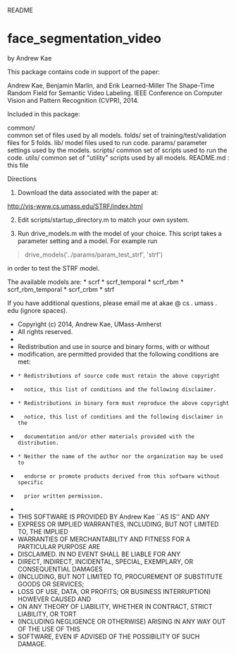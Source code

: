 README

face_segmentation_video
=======================

by Andrew Kae

This package contains code in support of the paper:

Andrew Kae, Benjamin Marlin, and Erik Learned-Miller
The Shape-Time Random Field for Semantic Video Labeling.
IEEE Conference on Computer Vision and Pattern Recognition (CVPR), 2014.

Included in this package:

common/  
	common set of files used by all models.
folds/
	set of training/test/validation files for 5 folds.
lib/
	model files used to run code.
params/
	parameter settings used by the models.
scripts/
	common set of scripts used to run the code.
utils/
	common set of "utility" scripts used by all models.
README.md : this file

Directions

1) Download the data associated with the paper at:

http://vis-www.cs.umass.edu/STRF/index.html

2) Edit scripts/startup_directory.m to match your own system.

3) Run drive_models.m with the model of your choice.  This script takes a parameter setting and a model.
For example run

> drive_models('../params/param_test_strf', 'strf') 

in order to test the STRF model.

The available models are:
	* scrf
	* scrf_temporal
	* scrf_rbm
	* scrf_rbm_temporal
	* scrf_crbm
	* strf

If you have additional questions, please email me at akae @ cs . umass . edu (ignore spaces).



* Copyright (c) 2014, Andrew Kae, UMass-Amherst
* All rights reserved.
*
* Redistribution and use in source and binary forms, with or without
* modification, are permitted provided that the following conditions are met:
*     * Redistributions of source code must retain the above copyright
*       notice, this list of conditions and the following disclaimer.
*     * Redistributions in binary form must reproduce the above copyright
*       notice, this list of conditions and the following disclaimer in the
*       documentation and/or other materials provided with the distribution.
*     * Neither the name of the author nor the organization may be used to 
*       endorse or promote products derived from this software without specific 
*       prior written permission.
*
* THIS SOFTWARE IS PROVIDED BY Andrew Kae ``AS IS'' AND ANY
* EXPRESS OR IMPLIED WARRANTIES, INCLUDING, BUT NOT LIMITED TO, THE IMPLIED
* WARRANTIES OF MERCHANTABILITY AND FITNESS FOR A PARTICULAR PURPOSE ARE
* DISCLAIMED. IN NO EVENT SHALL <copyright holder> BE LIABLE FOR ANY
* DIRECT, INDIRECT, INCIDENTAL, SPECIAL, EXEMPLARY, OR CONSEQUENTIAL DAMAGES
* (INCLUDING, BUT NOT LIMITED TO, PROCUREMENT OF SUBSTITUTE GOODS OR SERVICES;
* LOSS OF USE, DATA, OR PROFITS; OR BUSINESS INTERRUPTION) HOWEVER CAUSED AND
* ON ANY THEORY OF LIABILITY, WHETHER IN CONTRACT, STRICT LIABILITY, OR TORT
* (INCLUDING NEGLIGENCE OR OTHERWISE) ARISING IN ANY WAY OUT OF THE USE OF THIS
* SOFTWARE, EVEN IF ADVISED OF THE POSSIBILITY OF SUCH DAMAGE.
